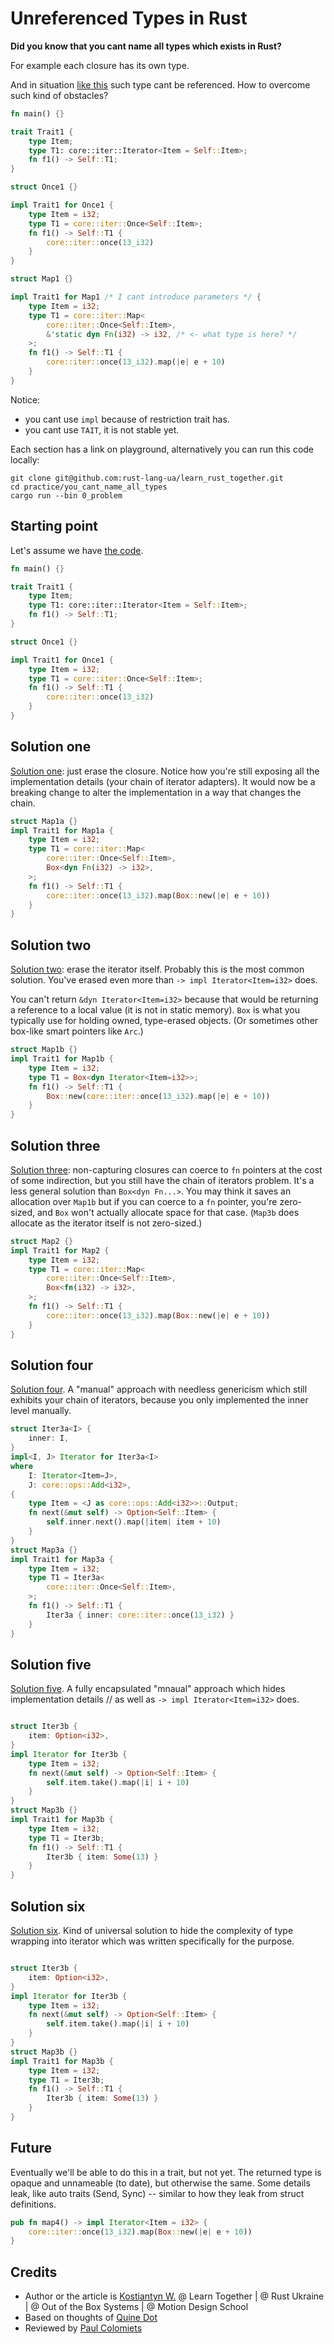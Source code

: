 # Unreferenced Types in Rust

**Did you know that you cant name all types which exists in Rust?**

For example each closure has its own type.

And in situation [like this](https://play.rust-lang.org/?version=stable&mode=debug&edition=2021&gist=ab322a29a815b8a12fa4ba0335490890) such type cant be referenced.
How to overcome such kind of obstacles?

```rust
fn main() {}

trait Trait1 {
    type Item;
    type T1: core::iter::Iterator<Item = Self::Item>;
    fn f1() -> Self::T1;
}

struct Once1 {}

impl Trait1 for Once1 {
    type Item = i32;
    type T1 = core::iter::Once<Self::Item>;
    fn f1() -> Self::T1 {
        core::iter::once(13_i32)
    }
}

struct Map1 {}

impl Trait1 for Map1 /* I cant introduce parameters */ {
    type Item = i32;
    type T1 = core::iter::Map<
        core::iter::Once<Self::Item>,
        &'static dyn Fn(i32) -> i32, /* <- what type is here? */
    >;
    fn f1() -> Self::T1 {
        core::iter::once(13_i32).map(|e| e + 10)
    }
}
```

Notice:
- you cant use `impl` because of restriction trait has.
- you cant use `TAIT`, it is not stable yet.

Each section has a link on playground, alternatively you can run this code locally:
```
git clone git@github.com:rust-lang-ua/learn_rust_together.git
cd practice/you_cant_name_all_types
cargo run --bin 0_problem
```

## Starting point

Let's assume we have [the code](https://play.rust-lang.org/?version=stable&mode=debug&edition=2021&gist=cc1b86b13080523996e448e2e62ca1f0).

```rust
fn main() {}

trait Trait1 {
    type Item;
    type T1: core::iter::Iterator<Item = Self::Item>;
    fn f1() -> Self::T1;
}

struct Once1 {}

impl Trait1 for Once1 {
    type Item = i32;
    type T1 = core::iter::Once<Self::Item>;
    fn f1() -> Self::T1 {
        core::iter::once(13_i32)
    }
}
```

## Solution one

[Solution one](https://play.rust-lang.org/?version=stable&mode=debug&edition=2021&gist=91e916ae7947868ea4ec53f06926d131): just erase the closure.  Notice how you're still exposing all the implementation details (your chain of iterator adapters). It would now be a breaking change to alter the implementation in a way that changes the сhain.

```rust
struct Map1a {}
impl Trait1 for Map1a {
    type Item = i32;
    type T1 = core::iter::Map<
        core::iter::Once<Self::Item>,
        Box<dyn Fn(i32) -> i32>,
    >;
    fn f1() -> Self::T1 {
        core::iter::once(13_i32).map(Box::new(|e| e + 10))
    }
}
```

## Solution two

[Solution two](https://play.rust-lang.org/?version=stable&mode=debug&edition=2021&gist=5f42734cb629b08e0ee008145491d869): erase the iterator itself.  Probably this is the most common solution.  You've erased even more than `-> impl Iterator<Item=i32>` does.

You can't return `&dyn Iterator<Item=i32>` because that would be returning a reference to a local value (it is not in static memory).  `Box` is what you typically use for holding owned, type-erased objects.  (Or sometimes other box-like smart pointers like `Arc`.)

```rust
struct Map1b {}
impl Trait1 for Map1b {
    type Item = i32;
    type T1 = Box<dyn Iterator<Item=i32>>;
    fn f1() -> Self::T1 {
        Box::new(core::iter::once(13_i32).map(|e| e + 10))
    }
}
```

## Solution three

[Solution three](https://play.rust-lang.org/?version=stable&mode=debug&edition=2021&gist=acdb417198f530bbc39ae81f979d709d): non-capturing closures can coerce to `fn` pointers at the cost of some indirection, but you still have the chain of iterators problem.  It's a less general solution than `Box<dyn Fn...>`.  You may think it saves an allocation over `Map1b` but if you can coerce to a `fn` pointer, you're zero-sized, and `Box` won't actually allocate space for that case.  (`Map3b` does allocate as the iterator itself is not zero-sized.)

```rust
struct Map2 {}
impl Trait1 for Map2 {
    type Item = i32;
    type T1 = core::iter::Map<
        core::iter::Once<Self::Item>,
        Box<fn(i32) -> i32>,
    >;
    fn f1() -> Self::T1 {
        core::iter::once(13_i32).map(Box::new(|e| e + 10))
    }
}
```

## Solution four

[Solution four](https://play.rust-lang.org/?version=stable&mode=debug&edition=2021&gist=9d99066c3d6429d5d5c8df140907d0a7). A "manual" approach with needless genericism which still exhibits your chain of iterators, because you only implemented the inner level manually.

```rust
struct Iter3a<I> {
    inner: I,
}
impl<I, J> Iterator for Iter3a<I>
where
    I: Iterator<Item=J>,
    J: core::ops::Add<i32>,
{
    type Item = <J as core::ops::Add<i32>>::Output;
    fn next(&mut self) -> Option<Self::Item> {
        self.inner.next().map(|item| item + 10)
    }
}
struct Map3a {}
impl Trait1 for Map3a {
    type Item = i32;
    type T1 = Iter3a<
        core::iter::Once<Self::Item>,
    >;
    fn f1() -> Self::T1 {
        Iter3a { inner: core::iter::once(13_i32) }
    }
}
```

## Solution five

[Solution five](https://play.rust-lang.org/?version=stable&mode=debug&edition=2021&gist=a8965d64faa48ea060362be59024acbf). A fully encapsulated "mnaual" approach which hides implementation details
// as well as `-> impl Iterator<Item=i32>` does.

```rust

struct Iter3b {
    item: Option<i32>,
}
impl Iterator for Iter3b {
    type Item = i32;
    fn next(&mut self) -> Option<Self::Item> {
        self.item.take().map(|i| i + 10)
    }
}
struct Map3b {}
impl Trait1 for Map3b {
    type Item = i32;
    type T1 = Iter3b;
    fn f1() -> Self::T1 {
        Iter3b { item: Some(13) }
    }
}
```

## Solution six

[Solution six](https://play.rust-lang.org/?version=stable&mode=debug&edition=2021&gist=51ed7b225933c282aab6a066cec3ddf3). Kind of universal solution to hide the complexity of type wrapping into iterator which was written specifically for the purpose.

```rust

struct Iter3b {
    item: Option<i32>,
}
impl Iterator for Iter3b {
    type Item = i32;
    fn next(&mut self) -> Option<Self::Item> {
        self.item.take().map(|i| i + 10)
    }
}
struct Map3b {}
impl Trait1 for Map3b {
    type Item = i32;
    type T1 = Iter3b;
    fn f1() -> Self::T1 {
        Iter3b { item: Some(13) }
    }
}
```

## Future

Eventually we'll be able to do this in a trait, but not yet.  The returned type is opaque and unnameable (to date), but otherwise the same.  Some details leak, like auto traits (Send, Sync) -- similar to how they leak from struct definitions.

```rust
pub fn map4() -> impl Iterator<Item = i32> {
    core::iter::once(13_i32).map(Box::new(|e| e + 10))
}
```

## Credits

- Author or the article is [Kostiantyn W.](https://www.linkedin.com/in/kostiantynw/) @ Learn Together | @ Rust Ukraine | @ Out of the Box Systems | @ Motion Design School
- Based on thoughts of [Quine Dot](https://users.rust-lang.org/u/quinedot)
- Reviewed by [Paul Colomiets](https://github.com/tailhook)
